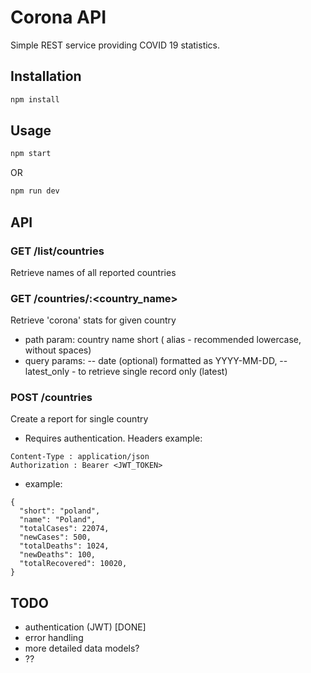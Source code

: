 # Corona API

Simple REST service providing COVID 19 statistics.

## Installation

```bash
npm install
```

## Usage

```python
npm start

```

OR

```python
npm run dev

```

## API
### GET /list/countries
Retrieve names of all reported countries 

### GET /countries/:<country_name>

Retrieve 'corona' stats for given country

- path param: country name short ( alias - recommended lowercase, without spaces)
- query params:
  -- date (optional) formatted as YYYY-MM-DD,
  -- latest_only - to retrieve single record only (latest)

### POST /countries

Create a report for single country

- Requires authentication. Headers example:

```
Content-Type : application/json
Authorization : Bearer <JWT_TOKEN>
```
- example:

```
{
  "short": "poland",
  "name": "Poland",
  "totalCases": 22074,
  "newCases": 500,
  "totalDeaths": 1024,
  "newDeaths": 100,
  "totalRecovered": 10020,
}
```

## TODO

- authentication (JWT) [DONE]
- error handling
- more detailed data models?
- ??
